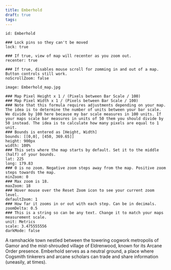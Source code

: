 ```yaml
---
title: Emberhold
draft: true
tags:
---
```

```leaflet  
id: Emberhold  

### Lock pins so they can't be moved  
lock: true  

### If true, view of map will recenter as you zoom out.  
recenter: true  

### If true, disables mouse scroll for zomming in and out of a map. Button controls still work.  
noScrollZoom: false  

image: Emberhold_map.jpg

### Map Pixel Height x 1 / (Pixels between Bar Scale / 100)  
### Map Pixel Width x 1 / (Pixels between Bar Scale / 100)  
### Note that this formula requires adjustments depending on your map. The idea is to determine the number of units between your bar scale. We divide by 100 here because my bar scale measures in 100 units. If your maps scale bar measures in units of 50 them you should divide by 50 instead. The idea is to calculate how many pixels are equal to 1 unit.  
### Bounds is entered as [Height, Width]  
bounds: [[0,0], [450, 369.65]]  
height: 900px  
width: 100%  
### This sets where the map starts by default. Set it to the middle (half) of your bounds.  
lat: 225  
long: 179.83  
### 0 is no zoom. Negative zoom steps away from the map. Positive zoom steps towards the map.  
minZoom: 0  
### Max zoom is 18.  
maxZoom: 18  
### Hover mouse over the Reset Zoom icon to see your current zoom level.  
defaultZoom: 1  
### How far it zooms in or out with each step. Can be in decimals.  
zoomDelta: 0.5  
### This is a string so can be any text. Change it to match your maps measurement scale.  
unit: Metrics  
scale: 3.475555556  
darkMode: false

```
A ramshackle town nestled between the towering cogwork metropolis of Gamor and the mist-shrouded village of Eldrenwood, known for its Arcane Order presence. Emberhold serves as a neutral ground, a place where Cogsmith tinkerers and arcane scholars can trade and share information (uneasily, at times).